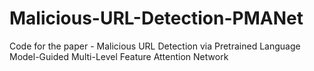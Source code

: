 # Malicious-URL-Detection-PMANet
Code for the paper - Malicious URL Detection via Pretrained Language Model-Guided Multi-Level Feature Attention Network
